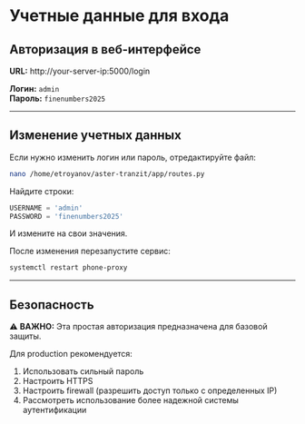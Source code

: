 # Учетные данные для входа

## Авторизация в веб-интерфейсе

**URL:** http://your-server-ip:5000/login

**Логин:** `admin`  
**Пароль:** `finenumbers2025`

---

## Изменение учетных данных

Если нужно изменить логин или пароль, отредактируйте файл:

```bash
nano /home/etroyanov/aster-tranzit/app/routes.py
```

Найдите строки:
```python
USERNAME = 'admin'
PASSWORD = 'finenumbers2025'
```

И измените на свои значения.

После изменения перезапустите сервис:
```bash
systemctl restart phone-proxy
```

---

## Безопасность

⚠️ **ВАЖНО:** Эта простая авторизация предназначена для базовой защиты.

Для production рекомендуется:
1. Использовать сильный пароль
2. Настроить HTTPS
3. Настроить firewall (разрешить доступ только с определенных IP)
4. Рассмотреть использование более надежной системы аутентификации

